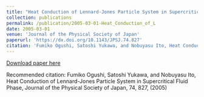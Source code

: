 ```yaml
---
title: "Heat Conduction of Lennard-Jones Particle System in Supercritical Fluid Phase"
collection: publications
permalink: /publication/2005-03-01-Heat_Conduction_of_L
date: 2005-03-01
venue: 'Journal of the Physical Society of Japan'
paperurl: 'https://dx.doi.org/10.1143/JPSJ.74.827'
citation: 'Fumiko Ogushi, Satoshi Yukawa, and Nobuyasu Ito, Heat Conduction of Lennard-Jones Particle System in Supercritical Fluid Phase, Journal of the Physical Society of Japan,  <bf>74</bf>, 827, (2005)'
---
```


<a href='https://dx.doi.org/10.1143/JPSJ.74.827'>Download paper here</a>

Recommended citation: Fumiko Ogushi, Satoshi Yukawa, and Nobuyasu Ito, Heat Conduction of Lennard-Jones Particle System in Supercritical Fluid Phase, Journal of the Physical Society of Japan,  <bf>74</bf>, 827, (2005)